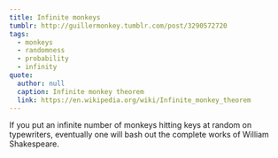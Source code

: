 ```yaml
---
title: Infinite monkeys
tumblr: http://guillermonkey.tumblr.com/post/3290572720
tags:
  - monkeys
  - randomness
  - probability
  - infinity
quote:
  author: null
  caption: Infinite monkey theorem
  link: https://en.wikipedia.org/wiki/Infinite_monkey_theorem
---
```


If you put an infinite number of monkeys hitting keys at random on typewriters, eventually one will bash out the complete works of William Shakespeare.

